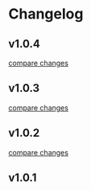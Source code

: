 # Changelog


## v1.0.4

[compare changes](https://github.com/jony1993/nuxt-deadlinefunnel/compare/v1.0.3...v1.0.4)

## v1.0.3

[compare changes](https://github.com/jony1993/nuxt-deadlinefunnel/compare/v1.0.2...v1.0.3)

## v1.0.2

[compare changes](https://github.com/jony1993/nuxt-deadlinefunnel/compare/v1.0.1...v1.0.2)

## v1.0.1

